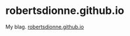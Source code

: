 robertsdionne.github.io
=======================

My blag. [robertsdionne.github.io](https://robertsdionne.github.io)
